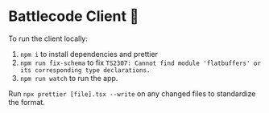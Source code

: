 # Battlecode Client 🌱
To run the client locally:
1. `npm i` to install dependencies and prettier
3. `npm run fix-schema` to fix `TS2307: Cannot find module 'flatbuffers' or its corresponding type declarations.`
4. `npm run watch` to run the app.

Run `npx prettier [file].tsx --write` on any changed files to standardize the format. 
